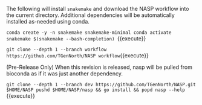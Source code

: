 The following will install `snakemake` and download the NASP workflow into the current directory. Additional dependencies will be automatically installed as-needed using conda.

`conda create -y -n snakemake snakemake-minimal
conda activate snakemake
$(snakemake --bash-completion)
`{{execute}}

`git clone --depth 1 --branch workflow https://github.com/TGenNorth/NASP workflow`{{execute}}

(Pre-Release Only) When this revision is released, nasp will be pulled from bioconda as if it was just another dependency.

`git clone --depth 1 --branch dev https://github.com/TGenNorth/NASP.git $HOME/NASP
pushd $HOME/NASP/nasp && go install && popd
nasp --help
`{{execute}}
